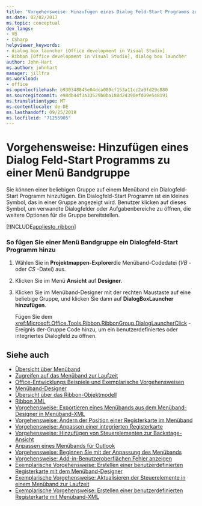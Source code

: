 ```yaml
---
title: 'Vorgehensweise: Hinzufügen eines Dialog Feld-Start Programms zu einer Menü Bandgruppe'
ms.date: 02/02/2017
ms.topic: conceptual
dev_langs:
- VB
- CSharp
helpviewer_keywords:
- dialog box launcher [Office development in Visual Studio]
- Ribbon [Office development in Visual Studio], dialog box launcher
author: John-Hart
ms.author: johnhart
manager: jillfra
ms.workload:
- office
ms.openlocfilehash: b930348845e04dca089cf153a11cc2a9fd29c880
ms.sourcegitcommit: e98db44f3a33529b0ba188d24390efd09e548191
ms.translationtype: MT
ms.contentlocale: de-DE
ms.lasthandoff: 09/25/2019
ms.locfileid: "71255905"
---
```

# <a name="how-to-add-a-dialog-box-launcher-to-a-ribbon-group"></a>Vorgehensweise: Hinzufügen eines Dialog Feld-Start Programms zu einer Menü Bandgruppe
  Sie können einer beliebigen Gruppe auf einem Menüband ein Dialogfeld-Start Programm hinzufügen. Ein Dialogfeld-Start Programm ist ein kleines Symbol, das in einer Gruppe angezeigt wird. Benutzer klicken auf dieses Symbol, um verwandte Dialogfelder oder Aufgabenbereiche zu öffnen, die weitere Optionen für die Gruppe bereitstellen.

 [!INCLUDE[appliesto_ribbon](../vsto/includes/appliesto-ribbon-md.md)]

### <a name="to-add-a-dialog-box-launcher-to-a-ribbon-group"></a>So fügen Sie einer Menü Bandgruppe ein Dialogfeld-Start Programm hinzu

1. Wählen Sie in **Projektmappen-Explorer**die Menüband-Codedatei (*VB* -oder *CS* -Datei) aus.

2. Klicken Sie im Menü **Ansicht** auf **Designer**.

3. Klicken Sie im Menüband-Designer mit der rechten Maustaste auf eine beliebige Gruppe, und klicken Sie dann auf **DialogBoxLauncher hinzufügen**.

     Fügen Sie dem <xref:Microsoft.Office.Tools.Ribbon.RibbonGroup.DialogLauncherClick> -Ereignis der-Gruppe Code hinzu, um ein benutzerdefiniertes oder integriertes Dialogfeld zu öffnen.

## <a name="see-also"></a>Siehe auch
- [Übersicht über Menüband](../vsto/ribbon-overview.md)
- [Zugreifen auf das Menüband zur Laufzeit](../vsto/accessing-the-ribbon-at-run-time.md)
- [Office-Entwicklungs Beispiele und Exemplarische Vorgehensweisen](../vsto/office-development-samples-and-walkthroughs.md)
- [Menüband-Designer](../vsto/ribbon-designer.md)
- [Übersicht über das Ribbon-Objektmodell](../vsto/ribbon-object-model-overview.md)
- [Ribbon XML](../vsto/ribbon-xml.md)
- [Vorgehensweise: Exportieren eines Menübands aus dem Menüband-Designer in Menüband-XML](../vsto/how-to-export-a-ribbon-from-the-ribbon-designer-to-ribbon-xml.md)
- [Vorgehensweise: Ändern der Position einer Registerkarte im Menüband](../vsto/how-to-change-the-position-of-a-tab-on-the-ribbon.md)
- [Vorgehensweise: Anpassen einer integrierten Registerkarte](../vsto/how-to-customize-a-built-in-tab.md)
- [Vorgehensweise: Hinzufügen von Steuerelementen zur Backstage-Ansicht](../vsto/how-to-add-controls-to-the-backstage-view.md)
- [Anpassen eines Menübands für Outlook](../vsto/customizing-a-ribbon-for-outlook.md)
- [Vorgehensweise: Beginnen Sie mit der Anpassung des Menübands](../vsto/how-to-get-started-customizing-the-ribbon.md)
- [Vorgehensweise: Add-in-Benutzeroberflächen Fehler anzeigen](../vsto/how-to-show-add-in-user-interface-errors.md)
- [Exemplarische Vorgehensweise: Erstellen einer benutzerdefinierten Registerkarte mit dem Menüband-Designer](../vsto/walkthrough-creating-a-custom-tab-by-using-the-ribbon-designer.md)
- [Exemplarische Vorgehensweise: Aktualisieren der Steuerelemente in einem Menüband zur Laufzeit](../vsto/walkthrough-updating-the-controls-on-a-ribbon-at-run-time.md)
- [Exemplarische Vorgehensweise: Erstellen einer benutzerdefinierten Registerkarte mit Menüband-XML](../vsto/walkthrough-creating-a-custom-tab-by-using-ribbon-xml.md)
